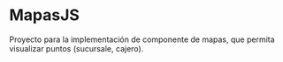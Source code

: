 # MapasJS
Proyecto para la implementación de componente de mapas, que permita visualizar puntos (sucursale, cajero).
